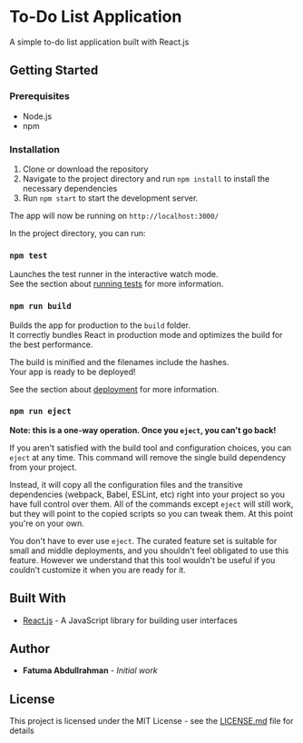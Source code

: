 # To-Do List Application

A simple to-do list application built with React.js

## Getting Started

### Prerequisites

* Node.js
* npm

### Installation

1. Clone or download the repository
2. Navigate to the project directory and run `npm install` to install the necessary dependencies
3. Run `npm start` to start the development server.

The app will now be running on `http://localhost:3000/`

In the project directory, you can run:

### `npm test`

Launches the test runner in the interactive watch mode.\
See the section about [running tests](https://facebook.github.io/create-react-app/docs/running-tests) for more information.

### `npm run build`

Builds the app for production to the `build` folder.\
It correctly bundles React in production mode and optimizes the build for the best performance.

The build is minified and the filenames include the hashes.\
Your app is ready to be deployed!

See the section about [deployment](https://facebook.github.io/create-react-app/docs/deployment) for more information.

### `npm run eject`

**Note: this is a one-way operation. Once you `eject`, you can't go back!**

If you aren't satisfied with the build tool and configuration choices, you can `eject` at any time. This command will remove the single build dependency from your project.

Instead, it will copy all the configuration files and the transitive dependencies (webpack, Babel, ESLint, etc) right into your project so you have full control over them. All of the commands except `eject` will still work, but they will point to the copied scripts so you can tweak them. At this point you're on your own.

You don't have to ever use `eject`. The curated feature set is suitable for small and middle deployments, and you shouldn't feel obligated to use this feature. However we understand that this tool wouldn't be useful if you couldn't customize it when you are ready for it.

## Built With

* [React.js](https://reactjs.org/) - A JavaScript library for building user interfaces

## Author

* **Fatuma Abdullrahman** - *Initial work*

## License

This project is licensed under the MIT License - see the [LICENSE.md](LICENSE.md) file for details
